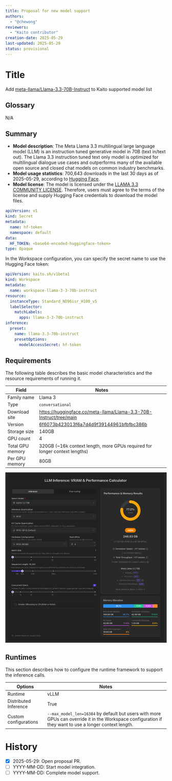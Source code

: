 ```yaml
---
title: Proposal for new model support
authors:
  - "@chewong"
reviewers:
  - "Kaito contributor"
creation-date: 2025-05-29
last-updated: 2025-05-29
status: provisional
---
```


# Title

Add [meta-llama/Llama-3.3-70B-Instruct](https://huggingface.co/meta-llama/Llama-3.3-70B-Instruct) to Kaito supported model list

## Glossary

N/A

## Summary

- **Model description**: The Meta Llama 3.3 multilingual large language model (LLM) is an instruction tuned generative model in 70B (text in/text out). The Llama 3.3 instruction tuned text only model is optimized for multilingual dialogue use cases and outperforms many of the available open source and closed chat models on common industry benchmarks.
- **Model usage statistics**: 700,643 downloads in the last 30 days as of 2025-05-29, according to [Hugging Face](https://huggingface.co/meta-llama/Llama-3.3-70B-Instruct).
- **Model license**: The model is licensed under the [LLAMA 3.3 COMMUNITY LICENSE](https://huggingface.co/meta-llama/Llama-3.3-70B-Instruct/blob/main/LICENSE). Therefore, users must agree to the terms of the license and supply Hugging Face credentials to download the model files.

```yaml
apiVersion: v1
kind: Secret
metadata:
  name: hf-token
  namespace: default
data:
  HF_TOKEN: <base64-encoded-huggingface-token>
type: Opaque
```

In the Workspace configuration, you can specify the secret name to use the Hugging Face token:

```yaml
apiVersion: kaito.sh/v1beta1
kind: Workspace
metadata:
  name: workspace-llama-3-3-70b-instruct
resource:
  instanceType: Standard_ND96isr_H100_v5
  labelSelector:
    matchLabels:
      apps: llama-3-3-70b-instruct
inference:
  preset:
    name: llama-3.3-70b-instruct
    presetOptions:
      modelAccessSecret: hf-token
```

## Requirements

The following table describes the basic model characteristics and the resource requirements of running it.

| Field            | Notes                                                                                                                                                |
| ---------------- | ---------------------------------------------------------------------------------------------------------------------------------------------------- |
| Family name      | Llama 3                                                                                                                                              |
| Type             | `conversational`                                                                                                                                     |
| Download site    | https://huggingface.co/meta-llama/Llama-3.3-70B-Instruct/tree/main                                                                                   |
| Version          | [6f6073b423013f6a7d4d9f39144961bfbfbc386b](https://huggingface.co/meta-llama/Llama-3.3-70B-Instruct/commit/6f6073b423013f6a7d4d9f39144961bfbfbc386b) |
| Storage size     | 140GB                                                                                                                                                |
| GPU count        | 4                                                                                                                                                    |
| Total GPU memory | 320GB (~16k context length, more GPUs required for longer context lengths)                                                                           |
| Per GPU memory   | 80GB                                                                                                                                                 |

![Requirements](../../static/img/llama-3.3-70b-instruct.png)

## Runtimes

This section describes how to configure the runtime framework to support the inference calls.

| Options               | Notes                                                                                                                                                   |
| --------------------- | ------------------------------------------------------------------------------------------------------------------------------------------------------- |
| Runtime               | vLLM                                                                                                                                                    |
| Distributed Inference | True                                                                                                                                                    |
| Custom configurations | `--max_model_len=16384` by default but users with more GPUs can override it in the Workspace configuration if they want to use a longer context length. |

# History

- [x] 2025-05-29: Open proposal PR.
- [ ] YYYY-MM-DD: Start model integration.
- [ ] YYYY-MM-DD: Complete model support.
